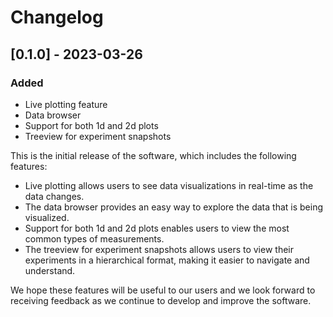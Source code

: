 # Changelog

## [0.1.0] - 2023-03-26

### Added

- Live plotting feature
- Data browser
- Support for both 1d and 2d plots
- Treeview for experiment snapshots

This is the initial release of the software, which includes the following features:

- Live plotting allows users to see data visualizations in real-time as the data changes.
- The data browser provides an easy way to explore the data that is being visualized.
- Support for both 1d and 2d plots enables users to view the most common types of measurements.
- The treeview for experiment snapshots allows users to view their experiments in a hierarchical format, making it easier to navigate and understand.

We hope these features will be useful to our users and we look forward to receiving feedback as we continue to develop and improve the software.
